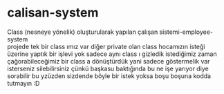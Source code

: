 # calisan-system
Class (nesneye yönelik) oluşturularak yapılan çalışan sistemi-employee-system   
projede tek bir class ımız var diğer private olan class hocamızın isteği üzerine yaptık bir işlevi yok sadece aynı class ı gizledik istediğimiz zaman 
çağorabileceğimiz bir class a dönüştürdük yani sadece göstermelik var isterseniz silebilirsiniz çünkü başkasu baktığında bu ne işe yarıyor diye sorabilir
bu yzüzden sizdende böyle bir istek yoksa boşu boşuna kodda tutmayın :D

